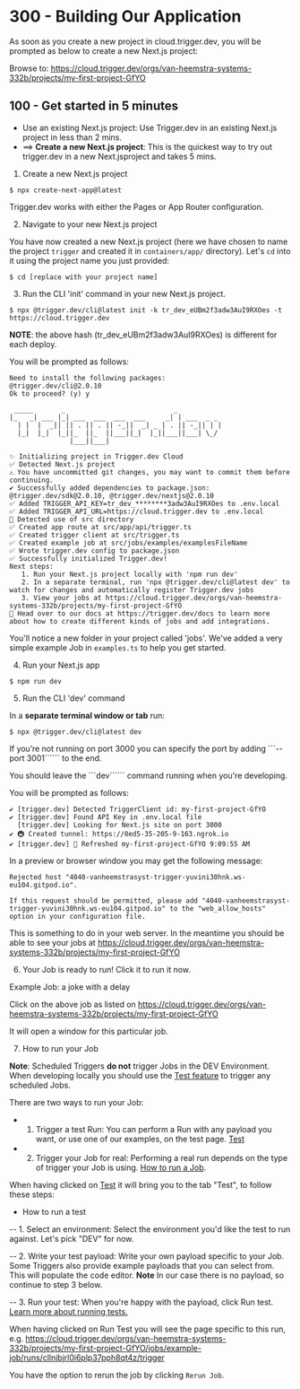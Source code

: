 # 300 - Building Our Application

As soon as you create a new project in cloud.trigger.dev, you will be prompted as below to create a new Next.js project:

Browse to: https://cloud.trigger.dev/orgs/van-heemstra-systems-332b/projects/my-first-project-GfYO

## 100 - Get started in 5 minutes

- Use an existing Next.js project: Use Trigger.dev in an existing Next.js project in less than 2 mins.
- ==> **Create a new Next.js project**: This is the quickest way to try out trigger.dev in a new Next.jsproject and takes 5 mins.

1. Create a new Next.js project

```
$ npx create-next-app@latest
```

Trigger.dev works with either the Pages or App Router configuration.

2. Navigate to your new Next.js project

You have now created a new Next.js project (here we have chosen to name the project ```trigger``` and created it in ```containers/app/``` directory). Let's ```cd``` into it using the project name you just provided:

```
$ cd [replace with your project name]
```

3. Run the CLI 'init' command in your new Next.js project.

```
$ npx @trigger.dev/cli@latest init -k tr_dev_eUBm2f3adw3AuI9RXOes -t https://cloud.trigger.dev
```

**NOTE**: the above hash (tr_dev_eUBm2f3adw3AuI9RXOes) is different for each deploy.

You will be prompted as follows:

```
Need to install the following packages:
@trigger.dev/cli@2.0.10
Ok to proceed? (y) y
                                               
 _____       _                           _           
|_   _| ___ |_| ___  ___  ___  ___     _| | ___  _ _ 
  | |  |  _|| || . || . || -_||  _| _ | . || -_|| | |
  |_|  |_|  |_||_  ||_  ||___||_|  |_||___||___| \_/ 
               |___||___|                            

✨ Initializing project in Trigger.dev Cloud
✅ Detected Next.js project
⚠️ You have uncommitted git changes, you may want to commit them before continuing.
✔ Successfully added dependencies to package.json: @trigger.dev/sdk@2.0.10, @trigger.dev/nextjs@2.0.10
✅ Added TRIGGER_API_KEY=tr_dev_********3adw3AuI9RXOes to .env.local
✅ Added TRIGGER_API_URL=https://cloud.trigger.dev to .env.local
📁 Detected use of src directory
✅ Created app route at src/app/api/trigger.ts
✅ Created trigger client at src/trigger.ts
✅ Created example job at src/jobs/examples/examplesFileName
✅ Wrote trigger.dev config to package.json
✅ Successfully initialized Trigger.dev!
Next steps:
   1. Run your Next.js project locally with 'npm run dev'
   2. In a separate terminal, run 'npx @trigger.dev/cli@latest dev' to watch for changes and automatically register Trigger.dev jobs
   3. View your jobs at https://cloud.trigger.dev/orgs/van-heemstra-systems-332b/projects/my-first-project-GfYO
🔗 Head over to our docs at https://trigger.dev/docs to learn more about how to create different kinds of jobs and add integrations.
```

You'll notice a new folder in your project called 'jobs'. We've added a very simple example Job in ```examples.ts``` to help you get started.

4. Run your Next.js app

```
$ npm run dev
```

5. Run the CLI 'dev' command

In a **separate terminal window or tab** run:

```
$ npx @trigger.dev/cli@latest dev
```

If you’re not running on port 3000 you can specify the port by adding ```--port 3001`````` to the end.

You should leave the ```dev`````` command running when you're developing.

You will be prompted as follows:

```
✔️ [trigger.dev] Detected TriggerClient id: my-first-project-GfYO
✔️ [trigger.dev] Found API Key in .env.local file
  [trigger.dev] Looking for Next.js site on port 3000
✔ 🚇 Created tunnel: https://0ed5-35-205-9-163.ngrok.io
✔ [trigger.dev] 🔄 Refreshed my-first-project-GfYO 9:09:55 AM
```

In a preview or browser window you may get the following message:

```
Rejected host "4040-vanheemstrasyst-trigger-yuvini30hnk.ws-eu104.gitpod.io".

If this request should be permitted, please add "4040-vanheemstrasyst-trigger-yuvini30hnk.ws-eu104.gitpod.io" to the "web_allow_hosts" option in your configuration file.
```

This is something to do in your web server. In the meantime you should be able to see your jobs at https://cloud.trigger.dev/orgs/van-heemstra-systems-332b/projects/my-first-project-GfYO

6. Your Job is ready to run! Click it to run it now.

Example Job: a joke with a delay

Click on the above job as listed on https://cloud.trigger.dev/orgs/van-heemstra-systems-332b/projects/my-first-project-GfYO

It will open a window for this particular job.

7. How to run your Job

**Note**: Scheduled Triggers **do not** trigger Jobs in the DEV Environment. When developing locally you should use the [Test feature](https://cloud.trigger.dev/orgs/van-heemstra-systems-332b/projects/my-first-project-GfYO/jobs/example-job/test) to trigger any scheduled Jobs.

There are two ways to run your Job:

- 1. Trigger a test Run: You can perform a Run with any payload you want, or use one of our examples, on the test page. [Test](https://cloud.trigger.dev/orgs/van-heemstra-systems-332b/projects/my-first-project-GfYO/jobs/example-job/test)


- 2. Trigger your Job for real: Performing a real run depends on the type of trigger your Job is using. [How to run a Job](https://trigger.dev/docs/documentation/guides/running-jobs).


When having clicked on [Test](https://cloud.trigger.dev/orgs/van-heemstra-systems-332b/projects/my-first-project-GfYO/jobs/example-job/test) it will bring you to the tab "Test", to follow these steps:

- How to run a test

-- 1. Select an environment: Select the environment you'd like the test to run against. Let's pick "DEV" for now.

-- 2. Write your test payload: Write your own payload specific to your Job. Some Triggers also provide example payloads that you can select from. This will populate the code editor. **Note** In our case there is no payload, so continue to step 3 below.

-- 3. Run your test: When you're happy with the payload, click Run test. [Learn more about running tests.](https://trigger.dev/docs/documentation/guides/testing-jobs)

When having clicked on Run Test you will see the page specific to this run, e.g. https://cloud.trigger.dev/orgs/van-heemstra-systems-332b/projects/my-first-project-GfYO/jobs/example-job/runs/cllnjbjrl0i6plp37pph8qt4z/trigger

You have the option to rerun the job by clicking ```Rerun Job```.